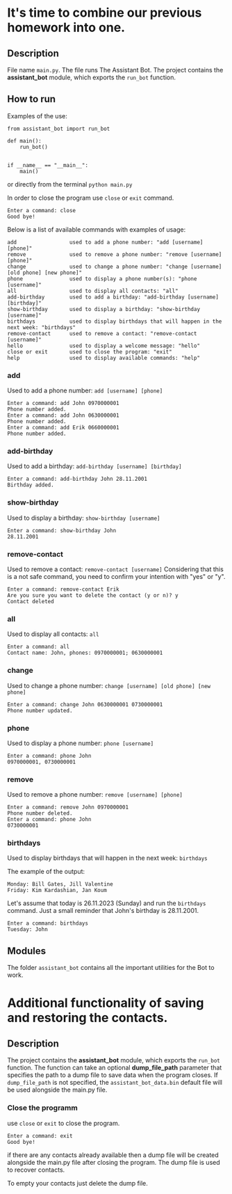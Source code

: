# It's time to combine our previous homework into one.

## Description

File name `main.py`. The file runs The Assistant Bot.
The project contains the **assistant_bot** module, which exports the `run_bot` function.

## How to run

Examples of the use:

```
from assistant_bot import run_bot

def main():
    run_bot()


if __name__ == "__main__":
    main()
```

or directly from the terminal `python main.py`

In order to close the program use `close` or `exit` command.

```
Enter a command: close
Good bye!
```

Below is a list of available commands with examples of usage:

```
add                 used to add a phone number: "add [username] [phone]"
remove              used to remove a phone number: "remove [username] [phone]"
change              used to change a phone number: "change [username] [old phone] [new phone]"
phone               used to display a phone number(s): "phone [username]"
all                 used to display all contacts: "all"
add-birthday        used to add a birthday: "add-birthday [username] [birthday]"
show-birthday       used to display a birthday: "show-birthday [username]"
birthdays           used to display birthdays that will happen in the next week: "birthdays"
remove-contact      used to remove a contact: "remove-contact [username]"
hello               used to display a welcome message: "hello"
close or exit       used to close the program: "exit"
help                used to display available commands: "help"
```

### add

Used to add a phone number: `add [username] [phone]`

```
Enter a command: add John 0970000001
Phone number added.
Enter a command: add John 0630000001
Phone number added.
Enter a command: add Erik 0660000001
Phone number added.
```

### add-birthday

Used to add a birthday: `add-birthday [username] [birthday]`

```
Enter a command: add-birthday John 28.11.2001
Birthday added.
```

### show-birthday

Used to display a birthday: `show-birthday [username]`

```
Enter a command: show-birthday John
28.11.2001
```

### remove-contact

Used to remove a contact: `remove-contact [username]`
Considering that this is a not safe command, you need to confirm your intention with "yes" or "y".

```
Enter a command: remove-contact Erik
Are you sure you want to delete the contact (y or n)? y
Contact deleted
```

### all

Used to display all contacts: `all`

```
Enter a command: all
Contact name: John, phones: 0970000001; 0630000001

```

### change

Used to change a phone number: `change [username] [old phone] [new phone]`

```
Enter a command: change John 0630000001 0730000001
Phone number updated.

```

### phone

Used to display a phone number: `phone [username]`

```
Enter a command: phone John
0970000001, 0730000001
```

### remove

Used to remove a phone number: `remove [username] [phone]`

```
Enter a command: remove John 0970000001
Phone number deleted.
Enter a command: phone John
0730000001

```

### birthdays

Used to display birthdays that will happen in the next week: `birthdays`

The example of the output:

```
Monday: Bill Gates, Jill Valentine
Friday: Kim Kardashian, Jan Koum

```

Let's assume that today is 26.11.2023 (Sunday) and run the `birthdays` command. Just a small reminder that John's birthday is 28.11.2001.

```
Enter a command: birthdays
Tuesday: John
```

## Modules

The folder `assistant_bot` contains all the important utilities for the Bot to work.

# Additional functionality of saving and restoring the contacts.

## Description

The project contains the **assistant_bot** module, which exports the `run_bot` function.
The function can take an optional **dump_file_path** parameter that specifies the path to a dump file to save data when the program closes.
If `dump_file_path` is not specified, the `assistant_bot_data.bin` default file will be used alongside the main.py file.

### Close the programm

use `close` or `exit` to close the program.

```
Enter a command: exit
Good bye!
```

if there are any contacts already available then a dump file will be created alongside the main.py file after closing the program. The dump file is used to recover contacts.

To empty your contacts just delete the dump file.
